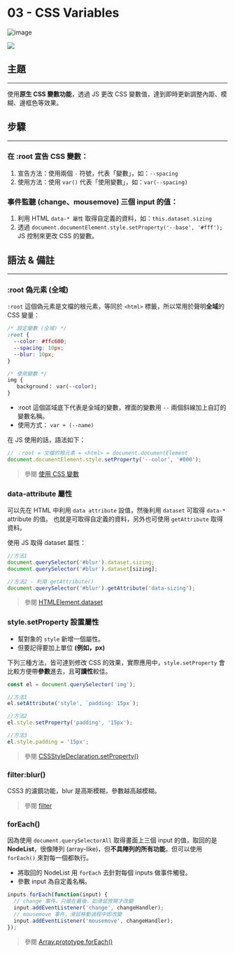 # 03 - CSS Variables

![image](https://img.shields.io/badge/JavaScript30-exercise-brightgreen.svg)

![](https://images2.imgbox.com/71/5e/wxLgTK0t_o.jpg)

## 主題

---

使用**原生 CSS 變數功能**，透過 JS 更改 CSS 變數值，達到即時更新調整內距、模糊、邊框色等效果。

## 步驟

---

### 在 :root 宣告 CSS 變數：

1. 宣告方法：使用兩個 `-` 符號，代表「變數」，如：`--spacing`
2. 使用方法：使用 `var()` 代表「使用變數」，如：`var(--spacing)`

### 事件監聽 (change、mousemove) 三個 input 的值：

1. 利用 HTML `data-* 屬性` 取得自定義的資料，如：`this.dataset.sizing`
2. 透過 `document.documentElement.style.setProperty('--base', '#fff');` JS 控制來更改 CSS 的變數。

## 語法 & 備註

---

### :root 偽元素 (全域)

`:root` 這個偽元素是文檔的根元素，等同於 `<html>` 標籤，所以常用於聲明**全域**的 CSS 變量：

```css
/* 設定變數 (全域) */
:root {
  --color: #ffc600;
  --spacing: 10px;
  --blur: 10px;
}

/* 使用變數 */
img {
   background： var(--color);
}
```

- :root 這個區域底下代表是全域的變數，裡面的變數用 `--` 兩個斜線加上自訂的變數名稱。
- 使用方式： `var + (--name)`

在 JS 使用的話，語法如下：

```js
// ：root = 文檔的根元素 = <html> = document.documentElement
document.documentElement.style.setProperty('--color', '#000');
```

> 參閱 [使用 CSS 變數](https://developer.mozilla.org/zh-CN/docs/Web/CSS/Using_CSS_custom_properties)

### data-attribute 屬性

可以先在 HTML 中利用 `data attribute` 設值，然後利用 `dataset` 可取得 `data-*` attribute 的值。
也就是可取得自定義的資料，另外也可使用 `getAttribute` 取得資料。

使用 JS 取得 dataset 屬性：

```js
//方法1
document.querySelector('#blur').dataset.sizing;
document.querySelector('#blur').dataset[sizing];

//方法2 - 利用 getAttribute()
document.querySelector('#blur').getAttribute('data-sizing');
```

> 參閱 [HTMLElement​.dataset](https://developer.mozilla.org/zh-TW/docs/Web/API/HTMLElement/dataset)

### style.setProperty 設置屬性

- 幫對象的 `style` 新增一個屬性。
- 但要記得要加上單位 **(例如，px)**

下列三種方法，皆可達到修改 CSS 的效果，實際應用中，`style.setProperty` 會比較方便帶**參數**進去，且**可讀性**較佳。

```js
const el = document.querySelector('img');

//方法1
el.setAttribute('style', `padding: 15px`);

//方法2
el.style.setProperty('padding', '15px');

//方法3
el.style.padding = '15px';
```

> 參閱 [CSSStyle​Declaration​.set​Property()](https://developer.mozilla.org/zh-CN/docs/Web/API/CSSStyleDeclaration/setProperty)

### filter:blur()

CSS3 的濾鏡功能，blur 是高斯模糊，參數越高越模糊。

> 參閱 [filter](https://developer.mozilla.org/zh-CN/docs/Web/CSS/filter)

### forEach()

因為使用 `document.querySelectorAll` 取得畫面上三個 input 的值，取回的是 **NodeList**，很像陣列 (array-like)，但**不具陣列的所有功能**，但可以使用 `forEach()` 來對每一個都執行。

- 將取回的 NodeList 用 `forEach` 去針對每個 inputs 做事件觸發。
- 參數 input 為自定義名稱。

```js
inputs.forEach(function(input) {
  // change 事件，只做在最後，如滑鼠放開才改變
  input.addEventListener('change', changeHandler);
  // mousemove 事件，滑鼠移動過程中即改變
  input.addEventListener('mousemove', changeHandler);
});
```

> 參閱 [Array​.prototype​.for​Each()](https://developer.mozilla.org/zh-TW/docs/Web/JavaScript/Reference/Global_Objects/Array/forEach)
